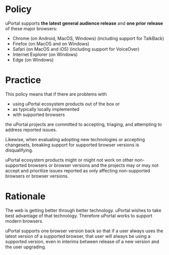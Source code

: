 # Policy

uPortal supports **the latest general audience release** and **one prior release** of these major browsers:

+ Chrome (on Android, MacOS, Windows) (including support for TalkBack)
+ Firefox (on MacOS and on Windows)
+ Safari (on MacOS and iOS) (including support for VoiceOver)
+ Internet Explorer (on Windows)
+ Edge (on Windows)

# Practice

This policy means that if there are problems with 

+ using uPortal ecosystem products out of the box or 
+ as typically locally implemented 
+ with supported browsers

the uPortal projects are committed to accepting, triaging, and attempting to address reported issues.

Likewise, when evaluating adopting new technologies or accepting changesets, breaking support for supported browser versions is disqualifying.

uPortal ecosystem products might or might not work on other non-supported browsers or browser versions and the projects may or may not accept and prioritize issues reported as only affecting non-supported browsers or browser versions.

# Rationale

The web is getting better through better technology. uPortal wishes to take best advantage of that technology. Therefore uPortal works to support modern browsers.

uPortal supports one browser version back so that if a user always uses the latest version of a supported browser, that user will always be using a supported version, even in interims between release of a new version and the user upgrading.
